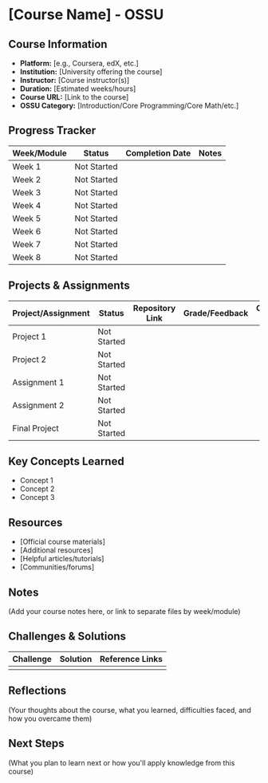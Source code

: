 # [Course Name] - OSSU

## Course Information
- **Platform:** [e.g., Coursera, edX, etc.]
- **Institution:** [University offering the course]
- **Instructor:** [Course instructor(s)]
- **Duration:** [Estimated weeks/hours]
- **Course URL:** [Link to the course]
- **OSSU Category:** [Introduction/Core Programming/Core Math/etc.]

## Progress Tracker
| Week/Module | Status | Completion Date | Notes |
|-------------|--------|-----------------|-------|
| Week 1      | Not Started | | |
| Week 2      | Not Started | | |
| Week 3      | Not Started | | |
| Week 4      | Not Started | | |
| Week 5      | Not Started | | |
| Week 6      | Not Started | | |
| Week 7      | Not Started | | |
| Week 8      | Not Started | | |

## Projects & Assignments
| Project/Assignment | Status | Repository Link | Grade/Feedback | Completion Date |
|--------------------|--------|-----------------|---------------|-----------------|
| Project 1          | Not Started | | | |
| Project 2          | Not Started | | | |
| Assignment 1       | Not Started | | | |
| Assignment 2       | Not Started | | | |
| Final Project      | Not Started | | | |

## Key Concepts Learned
- Concept 1
- Concept 2
- Concept 3

## Resources
- [Official course materials]
- [Additional resources]
- [Helpful articles/tutorials]
- [Communities/forums]

## Notes
(Add your course notes here, or link to separate files by week/module)

## Challenges & Solutions
| Challenge | Solution | Reference Links |
|-----------|----------|-----------------|
| | | |

## Reflections
(Your thoughts about the course, what you learned, difficulties faced, and how you overcame them)

## Next Steps
(What you plan to learn next or how you'll apply knowledge from this course)